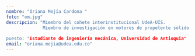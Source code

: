 ```yaml
---
nombre: "Oriana Mejía Cardona "
foto: "om.jpg"
descripcion: "Miembro del cohete interinstitucional UdeA-UIS.
              Miembro de investigación en motores de propelente sólido
              
puesto: "Estudiante de ingeniería mecánica, Universidad de Antioquia"
email: "oriana.mejia@udea.edu.co"
---
```

